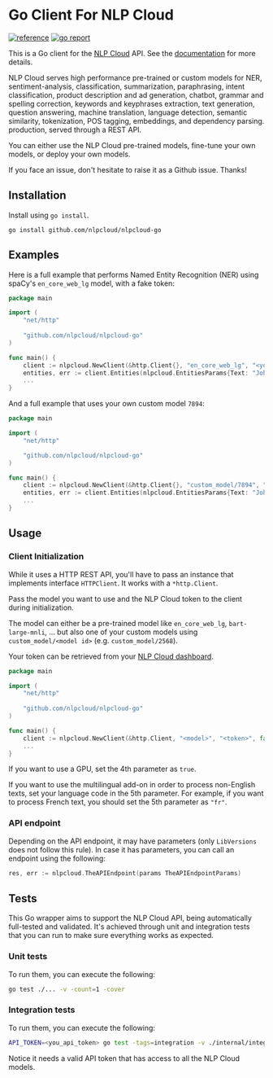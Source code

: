 # Go Client For NLP Cloud

[![reference](https://godoc.org/github.com/nlpcloud/nlpcloud-go/v5?status.svg=)](https://pkg.go.dev/github.com/nlpcloud/nlpcloud-go)
[![go report](https://goreportcard.com/badge/github.com/nlpcloud/nlpcloud-go)](https://goreportcard.com/report/github.com/nlpcloud/nlpcloud-go)

This is a Go client for the [NLP Cloud](https://nlpcloud.io) API. See the [documentation](https://docs.nlpcloud.io) for more details.

NLP Cloud serves high performance pre-trained or custom models for NER, sentiment-analysis, classification, summarization, paraphrasing, intent classification, product description and ad generation, chatbot, grammar and spelling correction, keywords and keyphrases extraction, text generation, question answering, machine translation, language detection, semantic similarity, tokenization, POS tagging, embeddings, and dependency parsing. production, served through a REST API.

You can either use the NLP Cloud pre-trained models, fine-tune your own models, or deploy your own models.

If you face an issue, don't hesitate to raise it as a Github issue. Thanks!

## Installation

Install using `go install`.

```shell
go install github.com/nlpcloud/nlpcloud-go
```

## Examples

Here is a full example that performs Named Entity Recognition (NER) using spaCy's `en_core_web_lg` model, with a fake token:

```go
package main

import (
    "net/http"
    
    "github.com/nlpcloud/nlpcloud-go"
)

func main() {
    client := nlpcloud.NewClient(&http.Client{}, "en_core_web_lg", "<your token>", false, "")
    entities, err := client.Entities(nlpcloud.EntitiesParams{Text: "John Doe is a Go Developer at Google"})
    ...
}
```

And a full example that uses your own custom model `7894`:

```go
package main

import (
    "net/http"

    "github.com/nlpcloud/nlpcloud-go"
)

func main() {
    client := nlpcloud.NewClient(&http.Client{}, "custom_model/7894", "<your token>", false, "")
    entities, err := client.Entities(nlpcloud.EntitiesParams{Text: "John Doe is a Go Developer at Google"})
    ...
}
```

## Usage

### Client Initialization

While it uses a HTTP REST API, you'll have to pass an instance that implements interface `HTTPClient`.
It works with a `*http.Client`.

Pass the model you want to use and the NLP Cloud token to the client during initialization.

The model can either be a pre-trained model like `en_core_web_lg`, `bart-large-mnli`, ... but also one of your custom models using `custom_model/<model id>` (e.g. `custom_model/2568`).

Your token can be retrieved from your [NLP Cloud dashboard](https://nlpcloud.io/home/token).

```go
package main

import (
    "net/http"
    
    "github.com/nlpcloud/nlpcloud-go"
)

func main() {
    client := nlpcloud.NewClient(&http.Client, "<model>", "<token>", false, "<language>")
    ...
}
```

If you want to use a GPU, set the 4th parameter as `true`.

If you want to use the multilingual add-on in order to process non-English texts, set your language code in the 5th parameter. For example, if you want to process French text, you should set the 5th parameter as `"fr"`.

### API endpoint

Depending on the API endpoint, it may have parameters (only `LibVersions` does not follow this rule).
In case it has parameters, you can call an endpoint using the following:

```go
res, err := nlpcloud.TheAPIEndpoint(params TheAPIEndpointParams)
```

## Tests

This Go wrapper aims to support the NLP Cloud API, being automatically full-tested and validated.
It's achieved through unit and integration tests that you can run to make sure everything works as expected.

### Unit tests

To run them, you can execute the following:

```bash
go test ./... -v -count=1 -cover
```

### Integration tests

To run them, you can execute the following:

```bash
API_TOKEN=<you_api_token> go test -tags=integration -v ./internal/integration/...
```

Notice it needs a valid API token that has access to all the NLP Cloud models.
